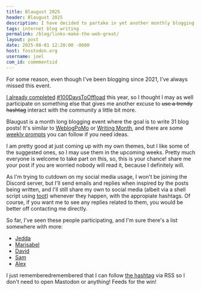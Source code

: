 ```yaml
---
title: Blaugust 2025
header: Blaugust 2025
description: I have decided to partake in yet another monthly blogging challenge! Yaaaaay
tags: internet blog writing
permalink: /blog/links-make-the-web-great/
layout: post
date: 2025-08-01 12:20:00 -0600
host: fosstodon.org
username: joel
com_id: commmentsid
---
```


For some reason, even though I've been blogging since 2021, I've always missed this event.

[I already completed](/blog/400-days-to-offload) [#100DaysToOffload](https://100daystooffload.com) this year, so I thought I may as well participate on something else that gives me another excuse to ~~use a trendy hashtag~~ interact with the community a little bit more.

Blaugust is a month long blogging event where the goal is to write 31 blog posts! It's similar to [WeblogPoMo](https://weblogpomo.club) or [Writing Month](https://writingmonth.org), and there are some [weekly prompts](https://nerdgirlthoughts.game.blog/2025/07/25/blaugust-2025-calendar-weekly-prompts/) you can follow if you need ideas.

I am pretty good at just coming up with my own themes, but I like some of the suggested ones, so I may use them in the upcoming weeks. Pretty much everyone is welcome to take part on this, so, this is your chance! share me your post if you are worried nobody will read it, because I definitely will.

As I'm trying to cutdown on my social media usage, I won't be joining the Discord server, but I'll send emails and replies when inspired by the posts being written, and I'll still share my own to social media (albeit via a shell script using [toot](https://toot.bezdomni.net)) whenever they happen, with the appropiate hashtags. Of course, if you want me to see any replies related to them, you would be better off contacting me directly.

So far, I've seen these people participating, and I'm sure there's a list somewhere with more:

- [Jedda](https://notes.jeddacp.com/blaugust-2025-round-2)
- [Marisabel](https://marisabel.nl/public/blog/Blaugust_2025_:_Introduction)
- [David](https://forkingmad.blog/blaugust-2025-is-here)
- [Sam](https://thetangent.space/2025/welcome)
- [Alex](https://wrywriter.ca/posts/blaugust) 

I just rememberedremembered that I can follow [the hashtag](https://mastodon.social/tags/blaugust2025.rss) via RSS so I don't need to open Mastodon or anything! Feeds for the win!
